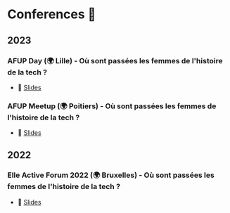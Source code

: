 # Conferences 🎤

## 2023

### AFUP Day (🌍 Lille) - Où sont passées les femmes de l'histoire de la tech ?
- 🎫 [Slides](https://lauwed.github.io/conferences/2023/afup-day-lille-femmes-histoire-informatique.html)

### AFUP Meetup (🌍 Poitiers) - Où sont passées les femmes de l'histoire de la tech ?
- 🎫 [Slides](https://lauwed.github.io/conferences/2023/afup-day-lille-femmes-histoire-informatique.html)

## 2022

### Elle Active Forum 2022 (🌍 Bruxelles) - Où sont passées les femmes de l'histoire de la tech ?
- 🎫 [Slides](https://lauwed.github.io/conferences/2022/forum-elle-magazine-femmes-histoire-informatique.html)
